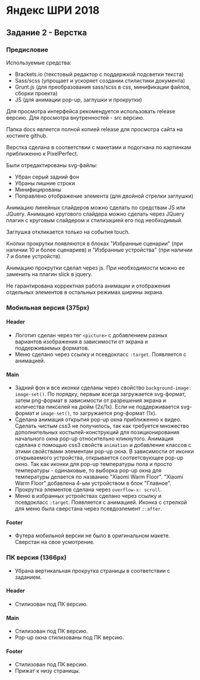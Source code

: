 # Яндекс ШРИ 2018

## Задание 2 - Верстка

### Предисловие
  
  Используемые средства: 
  - Brackets.io (текстовый редактор с поддержкой подсветки текста)
  - Sass/scss (упрощает и ускоряет создании стилистики документа)
  - Grunt.js (для преобразования sass/scss в css, минификации файлов, сборки проекта)
  - JS (для анимации pop-up, заглушки и прокрутки)
  
  Для просмотра интерфейса рекомендуется использовать release версию. Для просмотра внутренностей - src версию.
 
  Папка docs является полной копией release для просмотра сайта на хостинге github.
 
  Верстка сделана в соответствии с макетами и подогнана по картинкам приближенно к PixelPerfect.

  Были отредактированы svg-файлы:
  - Убран серый задний фон
  - Убраны лишние строки
  - Минифицированы
  - Поправлено отображение элемента (для двойной стрелки заглушки)

  Анимацию линейных слайдеров можно сделать по средствам JS или JQuery. Анимацию кругового слайдера 
  можно сделать через JQuery плагин с круговым слайдером и стилизацией его под необходимый.
  
  Заглушка откликается только на события touch.
  
  Кнопки прокрутки появляются в блоках "Избранные сценарии" (при наличии 10 и более сценариев)
  и "Избранные устройства" (при наличии 7 и более устройств).
  
  Анимацию прокрутки сделал через js. При необходимости можно ее заменить на плагин slick в jquery.
  
  Не гарантирована корректная работа анимации и отображения отдельных элементов в остальных режимах ширины экрана.
  
### Мобильная версия (375px)

#### Header

- Логотип сделан через тег `<picture>` с добавлением разных вариантов изображения в зависимости 
  от экрана и поддерживаемых форматов. 
- Меню сделано через ссылку и псевдокласс `:target`. Появляется с анимацией.

#### Main

- Задний фон и все иконки сделаны через свойство `background-image: image-set()`. 
  По порядку, первым всегда загружается svg-формат, затем png-формат в зависимости от разрешения
  экрана и количества пикселей на дюйм (2x/1x). Если не поддерживается svg-формат и `image-set()`,
  то загружается png-формат (1x).
- Сделана анимация открытия pop-up окна приближенно к видео. Сделать чистым css3 не получилось,
  так как требуется множество дополнительных костылей-конструкций для позиционирования начального
  окна pop-up относительно кликнутого. Анимация сделана с помощью css3 свойств `animation` и
  добавление классов с этими свойствами элементам pop-up окна.
  В зависимости от иконки открываемого устройства, открывается соответсвующее pop-up окно. Так как 
  иконки для pop-up температуры пола и просто температуры - одинаковые, то выборка pop-up
  окна для температуры делается по названию "Xiaomi Warm Floor".
  "Xiaomi Warm Floor" добавлена 4-ым устройством в блок "Главное".
- Прокрутка элементов сделана через `overflow-x: scroll`.
- Меню в избранных устройствах сделано через ссылку и псевдокласс `:target`. Появляется с анимацией.
  Иконка с стрелкой для меню была сверстана через псевдоэлемент `::after`.

#### Footer

- Футера мобильной версии не было в оригинальном макете. Сверстан на свое усмотрение.

### ПК версия (1366px)

- Убрана вертикальная прокрутка страницы в соответствии с заданием.

#### Header

- Стилизован под ПК версию.

#### Main

- Стилизован под ПК версию.
- Pop-up окна стилизованы под ПК версию.

#### Footer

- Стилизован под ПК версию.
- Прижат к низу страницы.
